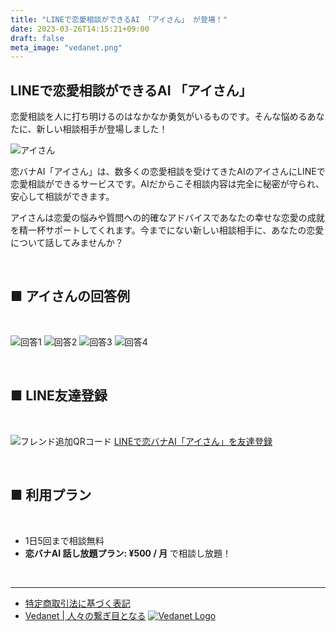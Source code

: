 ```yaml
---
title: "LINEで恋愛相談ができるAI 「アイさん」 が登場！"
date: 2023-03-26T14:15:21+09:00
draft: false
meta_image: "vedanet.png"
---
```


## LINEで恋愛相談ができるAI 「アイさん」

恋愛相談を人に打ち明けるのはなかなか勇気がいるものです。そんな悩めるあなたに、新しい相談相手が登場しました！

![アイさん](/images/koibana-ai/koibana-ai.png)

恋バナAI「アイさん」は、数多くの恋愛相談を受けてきたAIのアイさんにLINEで恋愛相談ができるサービスです。AIだからこそ相談内容は完全に秘密が守られ、安心して相談ができます。

アイさんは恋愛の悩みや質問への的確なアドバイスであなたの幸せな恋愛の成就を精一杯サポートしてくれます。今までにない新しい相談相手に、あなたの恋愛について話してみませんか？

&nbsp;

## ■ アイさんの回答例

&nbsp;

![回答1](/images/koibana-ai/example-1.png)
![回答2](/images/koibana-ai/example-2.png)
![回答3](/images/koibana-ai/example-3.png)
![回答4](/images/koibana-ai/example-4.png)

&nbsp;

## ■ LINE友達登録

&nbsp;

![フレンド追加QRコード](/images/koibana-ai/friend-qr.png)
[LINEで恋バナAI「アイさん」を友達登録](https://lin.ee/SENDBWZ)

&nbsp;

## ■ 利用プラン

&nbsp;

- 1日5回まで相談無料
- **恋バナAI 話し放題プラン: ¥500 / 月** で相談し放題！

&nbsp;

---

- [特定商取引法に基づく表記](/posts/transaction-info)
- [Vedanet | 人々の繋ぎ目となる](/)
[![Vedanet Logo](/images/vedanet-with-name.png)](/)